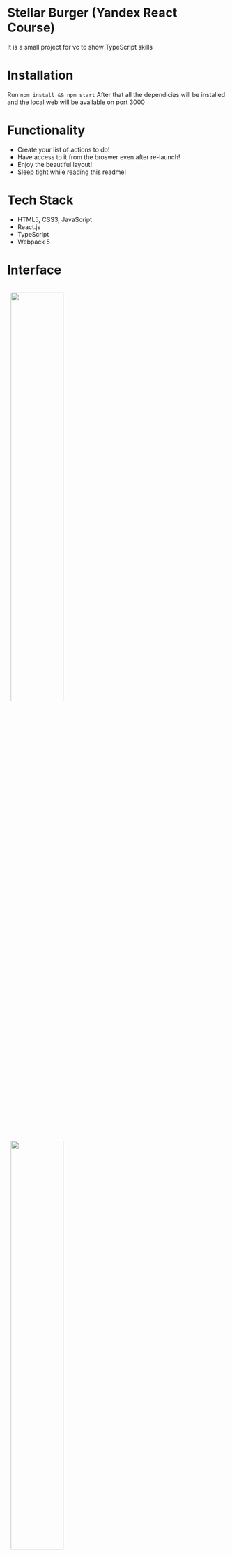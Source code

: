 # Stellar Burger (Yandex React Course)
It is a small project for vc to show TypeScript skills
# Installation
Run `npm install && npm start`
After that all the dependicies will be installed and the local web will be available on port 3000

# Functionality
* Create your list of actions to do!
* Have access to it from the broswer even after re-launch!
* Enjoy the beautiful layout!
* Sleep tight while reading this readme!

# Tech Stack
* HTML5, CSS3, JavaScript
* React.js
* TypeScript
* Webpack 5

# Interface
<div>
  <img style="margin:1rem 0.5rem"  width=49% src="" />
  <img style="margin:1rem 0.5rem" width=49% src="" />
</div>
<div>
  <img style="margin:1rem 0.5rem"  width=49% src="" />
  <img style="margin:1rem 0.5rem" width=49% src="" />
</div>
<br>

# Plans and status
After I finish it within 2 days, update the readme
